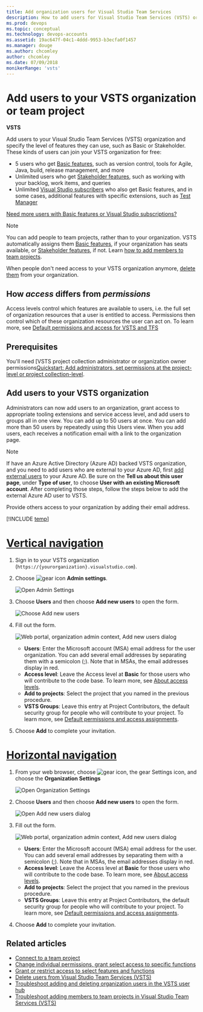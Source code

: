 ```yaml
---
title: Add organization users for Visual Studio Team Services
description: How to add users for Visual Studio Team Services (VSTS) organization or team project
ms.prod: devops
ms.topic: conceptual
ms.technology: devops-accounts
ms.assetid: 19ac647f-04c1-4ddd-9953-b3ecfa0f1457
ms.manager: douge
ms.author: chcomley
author: chcomley
ms.date: 07/09/2018
monikerRange: 'vsts'
---
```


# Add users to your VSTS organization or team project

**VSTS**

Add users to your Visual Studio Team Services (VSTS) organization and specify the level of features they can use, such as Basic or Stakeholder.
These kinds of users can join your VSTS organization for free:

* 5 users who get [Basic features](https://visualstudio.microsoft.com/team-services/compare-features/),
such as version control, tools for Agile, Java, build, release management, and more
* Unlimited users who get [Stakeholder features](https://visualstudio.microsoft.com/team-services/compare-features/),
such as working with your backlog, work items, and queries
* Unlimited [Visual Studio subscribers](https://visualstudio.microsoft.com/team-services/compare-features/)
who also get Basic features, and in some cases, additional features with specific extensions, such as
[Test Manager](https://marketplace.visualstudio.com/items?itemName=ms.vss-testmanager-web)

[Need more users with Basic features or Visual Studio subscriptions?](add-basic-or-vs-subscription-users.md)

> [!NOTE]
> You can add people to team projects,
> rather than to your organization. VSTS automatically assigns them
> [Basic features](https://visualstudio.microsoft.com/team-services/compare-features/),
> if your organization has seats available,
> or [Stakeholder features](https://visualstudio.microsoft.com/team-services/compare-features/),
> if not. Learn [how to add members to team projects](add-team-members-vs.md).
>
> When people don't need access to your VSTS organization anymore, [delete them](delete-organization-users.md) from your organization.

## How *access* differs from *permissions*

Access levels control which features are available to users, i.e. the full set of organization resources that a user is entitled to access. Permissions then control which of these organization resources the user can act on. To learn more, see [Default permissions and access for VSTS and TFS](../../security/permissions-access.md)

## Prerequisites

You'll need [VSTS project collection administrator or organization owner permissions[Quickstart: Add administrators, set permissions at the project-level or project collection-level](../security/set-project-collection-level-permissions.md?toc=/vsts/organizations/accounts/toc.json&bc=/vsts/organizations/accounts/breadcrumb/toc.json).

## Add users to your VSTS organization

Administrators can now add users to an organization, grant access to appropriate tooling extensions and service access level,
and add users to groups all in one view. You can add up to 50 users at once.  You can add more than 50 users by repeatedly
using this Users view.  When you add users, each receives a notification email with a
link to the organization page.

 > [!NOTE]
 > If have an Azure Active Directory (Azure AD) backed VSTS organization, and you need to add users who are external to your Azure AD, first [add external users](https://docs.microsoft.com/en-us/vsts/organizations/accounts/add-external-user?view=vsts) to
 > your Azure AD.  Be sure on the **Tell us about this user page**, under **Type of user**, to choose **User with an
 > existing Microsoft account**.  After completing those steps, follow the steps below to add the external Azure AD
 > user to VSTS.

Provide others access to your organization by adding their email address.

[!INCLUDE [temp](../../work/_shared/new-agile-hubs-feature.md)]

# [Vertical navigation](#tab/vertical)

1. Sign in to your VSTS organization (```https://{yourorganization}.visualstudio.com```).

2. Choose ![gear icon](../../_img/icons/gear-icon.png) **Admin settings**.

    ![Open Admin Settings](_img/_shared/open-admin-settings-vert.PNG)
 
3. Choose **Users** and then choose **Add new users** to open the form.

   ![Choose Add new users](_img/_shared/add-new-users.png)

4. Fill out the form.

   ![Web portal, organization admin context, Add new users dialog](_img/add-organization-users-from-user-hub/invite-users-add-user-dialog.PNG)

   * **Users**: Enter the Microsoft account (MSA) email address for the user organization. You can add several email addresses by separating them with a semicolon (;). Note that in MSAs, the email addresses display in red.
   * **Access level**: Leave the Access level at **Basic** for those users who will contribute to the code base. To learn more, see [About access levels](../../organizations/security/access-levels.md).
   * **Add to projects**: Select the project that you named in the previous procedure.
   * **VSTS Groups**: Leave this entry at Project Contributors, the default security group for people who will contribute to your project. To learn more, see [Default permissions and access assignments](../../organizations/security/permissions-access.md).

5. Choose **Add** to complete your invitation.


# [Horizontal navigation](#tab/horizontal)

1. From your web browser, choose ![gear icon](../../_img/icons/gear-icon.png), the gear Settings icon, and choose the **Organization Settings**

   ![Open Organization Settings](../../user-guide/_img/sign-up/open-organization-settings.png)

2. Choose **Users** and then choose **Add new users** to open the form.

   ![Open Add new users dialog](../../user-guide/_img/sign-up/add-new-users.png)

3. Fill out the form.

   ![Web portal, organization admin context, Add new users dialog](../../user-guide/_img/invite-users-add-user-dialog.png)

   * **Users**: Enter the Microsoft account (MSA) email address for the user. You can add several email addresses by separating them with a semicolon (;). Note that in MSAs, the email addresses display in red.
   * **Access level**: Leave the Access level at **Basic** for those users who will contribute to the code base. To learn more, see [About access levels](../../organizations/security/access-levels.md).
   * **Add to projects**: Select the project that you named in the previous procedure.
   * **VSTS Groups**: Leave this entry at Project Contributors, the default security group for people who will contribute to your project. To learn more, see [Default permissions and access assignments](../../organizations/security/permissions-access.md).

4. Choose **Add** to complete your invitation.

<!---
Go to the User Hub:

![go to the user hub](_img/_shared/users-hub-updated.png)

Choose **Add new users** below "Manage users".

![Choose the Add Users button](_img/user-hub/add-users-button-718.png)

Then fill in the "Add new users" dialog:

![Add users by inviting them to the organization](_img/user-hub/add-users.png)

Next steps: [Manage users in table view](manage-users-table-view.md)
-->

## Related articles

* [Connect to a team project](../../organizations/projects/connect-to-projects.md)
* [Change individual permissions, grant select access to specific functions](../../organizations/security/change-individual-permissions.md)
* [Grant or restrict access to select features and functions](../../organizations/security/restrict-access.md)
* [Delete users from Visual Studio Team Services (VSTS)](delete-organization-users.md)
* [Troubleshoot adding and deleting organization users in the VSTS user hub](faq-add-delete-users.md)
* [Troubleshoot adding members to team projects in Visual Studio Team Services (VSTS)](faq-add-team-members.md)
